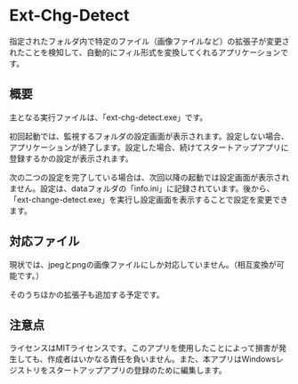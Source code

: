 # Ext-Chg-Detect

指定されたフォルダ内で特定のファイル（画像ファイルなど）の拡張子が変更されたことを検知して、自動的にフィル形式を変換してくれるアプリケーションです。

## 概要

主となる実行ファイルは、「ext-chg-detect.exe」です。

初回起動では、監視するフォルダの設定画面が表示されます。設定しない場合、アプリケーションが終了します。設定した場合、続けてスタートアップアプリに登録するかの設定が表示されます。

次の二つの設定を完了している場合は、次回以降の起動では設定画面が表示されません。設定は、dataフォルダの「info.ini」に記録されています。後から、「ext-change-detect.exe」を実行し設定画面を表示することで設定を変更できます。

## 対応ファイル

現状では、jpegとpngの画像ファイルにしか対応していません。（相互変換が可能です。）

そのうちほかの拡張子も追加する予定です。

## 注意点

ライセンスはMITライセンスです。このアプリを使用したことによって損害が発生しても、作成者はいかなる責任を負いません。また、本アプリはWindowsレジストリをスタートアップアプリの登録のために編集します。

